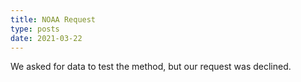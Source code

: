 ```yaml
---
title: NOAA Request
type: posts
date: 2021-03-22
---
```


We asked for data to test the method, but our request was declined.